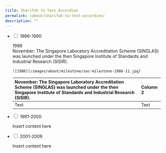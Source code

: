 ```yaml
---
title: Sharifah To Test Accordion
permalink: /about/sharifah-to-test-accordion/
description: ""
---
```



<ul class="jekyllcodex_accordion">  
  
<li><input type="checkbox" id="accordion1">  
<label for="accordion1">1986-1990</label><div>  
<p>1986
	<br>November: The Singapore Laboratory Accreditation Scheme (SINGLAS) was launched under the then Singapore Institute of Standards and Industrial Research (SISIR).
  
	![1986](/images/about/milestone/sac-milestone-1986-11.jpg)

| **November:**&nbsp;The Singapore Laboratory Accreditation Scheme (SINGLAS) was launched under the then Singapore Institute of Standards and Industrial Research (SISIR). | Column 2 | 
| -------- | -------- | 
| Text     | Text     | 

</p>  
</div></li>  
  
<li><input type="checkbox" id="accordion2">  
<label for="accordion2">1991-2000</label><div>  
<p>Insert content here</p>  
</div></li>  
  
<li><input type="checkbox" id="accordion3">  
<label for="accordion3">2001-2009</label><div>  
<p>Insert content here</p>  
</div></li>  
  
</ul>